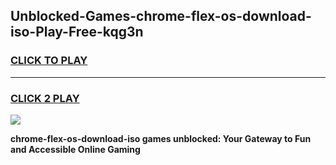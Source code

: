 
## Unblocked-Games-chrome-flex-os-download-iso-Play-Free-kqg3n
<h3>
<a href="https://premium76.site?title=chrome-flex-os-download-iso&ref=09A">CLICK TO PLAY</a></h3>
<hr>

<h3>
<a href="https://premium76.site?title=chrome-flex-os-download-iso&ref=09A">CLICK 2 PLAY</a>
  
</h3>

<a href="https://premium76.site?title=chrome-flex-os-download-iso&ref=09A"><img src="https://clearcache.store/games.png"></a>


**chrome-flex-os-download-iso games unblocked: Your Gateway to Fun and Accessible Online Gaming**
